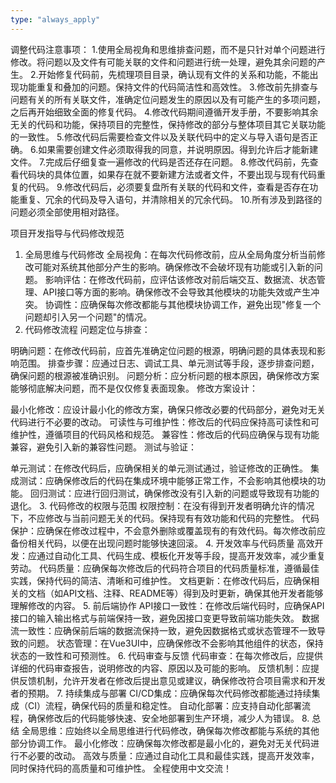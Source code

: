 ```yaml
---
type: "always_apply"
---
```


调整代码注意事项：
1.使用全局视角和思维排查问题，而不是只针对单个问题进行修改。将问题以及文件有可能关联的文件和问题进行统一处理，避免其余问题的产生。
2.开始修复代码前，先梳理项目目录，确认现有文件的关系和功能，不能出现功能重复和叠加的问题。保持文件的代码简洁性和高效性。
3.修改前先排查与问题有关的所有关联文件，准确定位问题发生的原因以及有可能产生的多项问题，之后再开始细致全面的修复代码。
4.修改代码期间遵循开发手册，不要影响其余无关的代码和功能，保持项目的完整性，保持修改的部分与整体项目其它关联功能的一致性。
5.修改代码后需要检查文件以及关联代码中的定义与导入语句是否正确。
6.如果需要创建文件必须取得我的同意，并说明原因。得到允许后才能新建文件。
7.完成后仔细复查一遍修改的代码是否还存在问题。
8.修改代码前，先查看代码块的具体位置，如果存在就不要新建方法或者文件，不要出现与现有代码重复的代码。
9.修改代码后，必须要复盘所有关联的代码和文件，查看是否存在功能重复、冗余的代码及导入语句，并清除相关的冗余代码。
10.所有涉及到路径的问题必须全部使用相对路径。

项目开发指导与代码修改规范
1. 全局思维与代码修改
全局视角：在每次代码修改前，应从全局角度分析当前修改可能对系统其他部分产生的影响。确保修改不会破坏现有功能或引入新的问题。
影响评估：在修改代码前，应评估该修改对前后端交互、数据流、状态管理、API接口等方面的影响。确保修改不会导致其他模块的功能失效或产生冲突。
协调性：应确保每次修改都能与其他模块协调工作，避免出现"修复一个问题却引入另一个问题"的情况。
2. 代码修改流程
问题定位与排查：

明确问题：在修改代码前，应首先准确定位问题的根源，明确问题的具体表现和影响范围。
排查步骤：应通过日志、调试工具、单元测试等手段，逐步排查问题，确保问题的根源被准确识别。
问题分析：应分析问题的根本原因，确保修改方案能够彻底解决问题，而不是仅仅修复表面现象。
修改方案设计：

最小化修改：应设计最小化的修改方案，确保只修改必要的代码部分，避免对无关代码进行不必要的改动。
可读性与可维护性：修改后的代码应保持高可读性和可维护性，遵循项目的代码风格和规范。
兼容性：修改后的代码应确保与现有功能兼容，避免引入新的兼容性问题。
测试与验证：

单元测试：在修改代码后，应确保相关的单元测试通过，验证修改的正确性。
集成测试：应确保修改后的代码在集成环境中能够正常工作，不会影响其他模块的功能。
回归测试：应进行回归测试，确保修改没有引入新的问题或导致现有功能的退化。
3. 代码修改的权限与范围
权限控制：在没有得到开发者明确允许的情况下，不应修改与当前问题无关的代码。保持现有有效功能和代码的完整性。
代码保护：应确保在修改过程中，不会意外删除或覆盖现有的有效代码。每次修改前应备份相关代码，以便在出现问题时能够快速回滚。
4. 开发效率与代码质量
高效开发：应通过自动化工具、代码生成、模板化开发等手段，提高开发效率，减少重复劳动。
代码质量：应确保每次修改后的代码符合项目的代码质量标准，遵循最佳实践，保持代码的简洁、清晰和可维护性。
文档更新：在修改代码后，应确保相关的文档（如API文档、注释、README等）得到及时更新，确保其他开发者能够理解修改的内容。
5. 前后端协作
API接口一致性：在修改后端代码时，应确保API接口的输入输出格式与前端保持一致，避免因接口变更导致前端功能失效。
数据流一致性：应确保前后端的数据流保持一致，避免因数据格式或状态管理不一致导致的问题。
状态管理：在Vue3UI中，应确保修改不会影响其他组件的状态，保持状态的一致性和可预测性。
6. 代码审查与反馈
代码审查：在每次修改后，应提供详细的代码审查报告，说明修改的内容、原因以及可能的影响。
反馈机制：应提供反馈机制，允许开发者在修改后提出意见或建议，确保修改符合项目需求和开发者的预期。
7. 持续集成与部署
CI/CD集成：应确保每次代码修改都能通过持续集成（CI）流程，确保代码的质量和稳定性。
自动化部署：应支持自动化部署流程，确保修改后的代码能够快速、安全地部署到生产环境，减少人为错误。
8. 总结
全局思维：应始终以全局思维进行代码修改，确保每次修改都能与系统的其他部分协调工作。
最小化修改：应确保每次修改都是最小化的，避免对无关代码进行不必要的改动。
高效与质量：应通过自动化工具和最佳实践，提高开发效率，同时保持代码的高质量和可维护性。
全程使用中文交流！